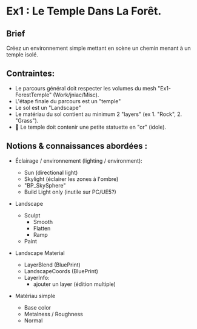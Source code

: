 # Ex1 : Le Temple Dans La Forêt.

## Brief

Créez un environnement simple mettant en scène un chemin menant à un temple isolé.

## Contraintes: 
- Le parcours général doit respecter les volumes du mesh "Ex1-ForestTemple" (Work/jniac/Misc).
- L'étape finale du parcours est un "temple"
- Le sol est un "Landscape"
- Le matériau du sol contient au minimum 2 "layers" (ex 1. "Rock", 2. "Grass").
- 🗽 Le temple doit contenir une petite statuette en "or" (idole).

## Notions & connaissances abordées : 

- Éclairage / environnement (lighting / environment):
  - Sun (directional light)
  - Skylight (éclairer les zones à l'ombre)
  - "BP_SkySphere"
  - Build Light only (inutile sur PC/UE5?)

- Landscape
  - Sculpt
    - Smooth
    - Flatten
    - Ramp
  - Paint

- Landscape Material
  - LayerBlend (BluePrint)
  - LandscapeCoords (BluePrint)
  - LayerInfo: 
    - ajouter un layer (édition multiple)

- Matériau simple
  - Base color
  - Metalness / Roughness
  - Normal 
